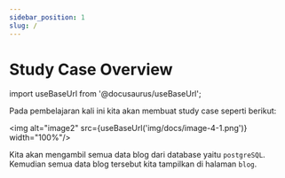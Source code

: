 ```yaml
---
sidebar_position: 1
slug: /
---
```


# Study Case Overview

import useBaseUrl from '@docusaurus/useBaseUrl';

Pada pembelajaran kali ini kita akan membuat study case seperti berikut:

<img alt="image2" src={useBaseUrl('img/docs/image-4-1.png')} width="100%"/>

Kita akan mengambil semua data blog dari database yaitu `postgreSQL`. Kemudian semua data blog tersebut kita tampilkan di halaman `blog`.
